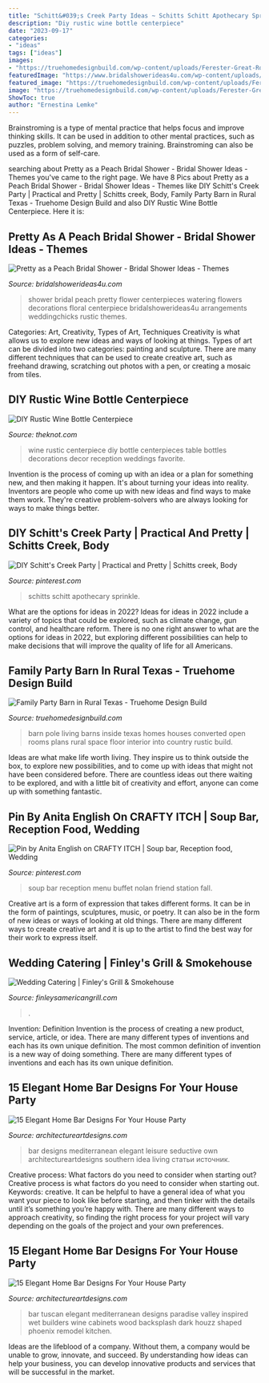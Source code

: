 ```yaml
---
title: "Schitt&#039;s Creek Party Ideas ~ Schitts Schitt Apothecary Sprinkle"
description: "Diy rustic wine bottle centerpiece"
date: "2023-09-17"
categories:
- "ideas"
tags: ["ideas"]
images:
- "https://truehomedesignbuild.com/wp-content/uploads/Ferester-Great-Room-smaller.jpg"
featuredImage: "https://www.bridalshowerideas4u.com/wp-content/uploads/2016/03/pretty-as-a-peach-bridal-shower-flower-decorations-centerpieces.jpg"
featured_image: "https://truehomedesignbuild.com/wp-content/uploads/Ferester-Great-Room-smaller.jpg"
image: "https://truehomedesignbuild.com/wp-content/uploads/Ferester-Great-Room-smaller.jpg"
ShowToc: true
author: "Ernestina Lemke"
---
```



Brainstroming is a type of mental practice that helps focus and improve thinking skills. It can be used in addition to other mental practices, such as puzzles, problem solving, and memory training. Brainstroming can also be used as a form of self-care.

	

		
searching about Pretty as a Peach Bridal Shower - Bridal Shower Ideas - Themes you've came to the right page. We have 8 Pics about Pretty as a Peach Bridal Shower - Bridal Shower Ideas - Themes like DIY Schitt&#039;s Creek Party | Practical and Pretty | Schitts creek, Body, Family Party Barn in Rural Texas - Truehome Design Build and also DIY Rustic Wine Bottle Centerpiece. Here it is:
		
    
## Pretty As A Peach Bridal Shower - Bridal Shower Ideas - Themes

<img loading=lazy src="https://www.bridalshowerideas4u.com/wp-content/uploads/2016/03/pretty-as-a-peach-bridal-shower-flower-decorations-centerpieces.jpg" onerror="this.onerror=null;this.src='https://tse3.mm.bing.net/th?id=OIP.XgpeUlz6LEFpKZu_Jhkq-gHaLH&amp;pid=15.1';" alt="Pretty as a Peach Bridal Shower - Bridal Shower Ideas - Themes">

_Source: bridalshowerideas4u.com_

>shower bridal peach pretty flower centerpieces watering flowers decorations floral centerpiece bridalshowerideas4u arrangements weddingchicks rustic themes. 

	

Categories: Art, Creativity, Types of Art, Techniques
Creativity is what allows us to explore new ideas and ways of looking at things. Types of art can be divided into two categories: painting and sculpture. There are many different techniques that can be used to create creative art, such as freehand drawing, scratching out photos with a pen, or creating a mosaic from tiles.

    
## DIY Rustic Wine Bottle Centerpiece

<img loading=lazy src="https://media-api.xogrp.com/images/c3770bb4-13ab-11e5-be0a-22000aa61a3e~rs_729.h" onerror="this.onerror=null;this.src='https://tse3.mm.bing.net/th?id=OIP.7cm7U9AQfjg8GQ0exzgXrwHaLG&amp;pid=15.1';" alt="DIY Rustic Wine Bottle Centerpiece">

_Source: theknot.com_

>wine rustic centerpiece diy bottle centerpieces table bottles decorations decor reception weddings favorite. 

	

Invention is the process of coming up with an idea or a plan for something new, and then making it happen. It's about turning your ideas into reality. Inventors are people who come up with new ideas and find ways to make them work. They're creative problem-solvers who are always looking for ways to make things better.

    
## DIY Schitt&#039;s Creek Party | Practical And Pretty | Schitts Creek, Body

<img loading=lazy src="https://i.pinimg.com/736x/b8/42/ea/b842ead8e32fb19ad8b22628cc810149.jpg" onerror="this.onerror=null;this.src='https://tse3.mm.bing.net/th?id=OIP._qR4PjA0-LdAzU6UtJsmYwHaLH&amp;pid=15.1';" alt="DIY Schitt&#039;s Creek Party | Practical and Pretty | Schitts creek, Body">

_Source: pinterest.com_

>schitts schitt apothecary sprinkle. 

	

What are the options for ideas in 2022?
Ideas for ideas in 2022 include a variety of topics that could be explored, such as climate change, gun control, and healthcare reform. There is no one right answer to what are the options for ideas in 2022, but exploring different possibilities can help to make decisions that will improve the quality of life for all Americans.

    
## Family Party Barn In Rural Texas - Truehome Design Build

<img loading=lazy src="https://truehomedesignbuild.com/wp-content/uploads/Ferester-Great-Room-smaller.jpg" onerror="this.onerror=null;this.src='https://tse3.mm.bing.net/th?id=OIP.o5kpETUz3ElLlZ_0Qv6OjwHaFC&amp;pid=15.1';" alt="Family Party Barn in Rural Texas - Truehome Design Build">

_Source: truehomedesignbuild.com_

>barn pole living barns inside texas homes houses converted open rooms plans rural space floor interior into country rustic build. 

	

Ideas are what make life worth living. They inspire us to think outside the box, to explore new possibilities, and to come up with ideas that might not have been considered before. There are countless ideas out there waiting to be explored, and with a little bit of creativity and effort, anyone can come up with something fantastic.

    
## Pin By Anita English On CRAFTY ITCH | Soup Bar, Reception Food, Wedding

<img loading=lazy src="https://i.pinimg.com/originals/a0/05/a4/a005a41d6eede421f0a9f9d5c57cc49c.jpg" onerror="this.onerror=null;this.src='https://tse3.mm.bing.net/th?id=OIP.0RfLee_xBogE_3Ff19Un5QHaE7&amp;pid=15.1';" alt="Pin by Anita English on CRAFTY ITCH | Soup bar, Reception food, Wedding">

_Source: pinterest.com_

>soup bar reception menu buffet nolan friend station fall. 

	

Creative art is a form of expression that takes different forms. It can be in the form of paintings, sculptures, music, or poetry. It can also be in the form of new ideas or ways of looking at old things. There are many different ways to create creative art and it is up to the artist to find the best way for their work to express itself.

    
## Wedding Catering | Finley&#039;s Grill &amp; Smokehouse

<img loading=lazy src="https://finleysamericangrill.com/files/2020/02/Catering_Wedding_Menu_page-0001.jpg?&amp;a=t" onerror="this.onerror=null;this.src='https://tse1.mm.bing.net/th?id=OIP.8RF_GMgBD4CKBt_5GmBXKAHaLc&amp;pid=15.1';" alt="Wedding Catering | Finley&#039;s Grill &amp; Smokehouse">

_Source: finleysamericangrill.com_

>. 

	

Invention: Definition
Invention is the process of creating a new product, service, article, or idea. There are many different types of inventions and each has its own unique definition. The most common definition of invention is a new way of doing something. There are many different types of inventions and each has its own unique definition.

    
## 15 Elegant Home Bar Designs For Your House Party

<img loading=lazy src="https://www.architectureartdesigns.com/wp-content/uploads/2014/07/15-Elegant-Home-Bar-Designs-For-Your-House-Party-11.jpg" onerror="this.onerror=null;this.src='https://tse1.mm.bing.net/th?id=OIP.GcI2f39TlO40iNKl3FJ1BwHaJ4&amp;pid=15.1';" alt="15 Elegant Home Bar Designs For Your House Party">

_Source: architectureartdesigns.com_

>bar designs mediterranean elegant leisure seductive own architectureartdesigns southern idea living статьи источник. 

	

Creative process: What factors do you need to consider when starting out?
Creative process is what factors do you need to consider when starting out. Keywords: creative. It can be helpful to have a general idea of what you want your piece to look like before starting, and then tinker with the details until it’s something you’re happy with. There are many different ways to approach creativity, so finding the right process for your project will vary depending on the goals of the project and your own preferences.

    
## 15 Elegant Home Bar Designs For Your House Party

<img loading=lazy src="http://www.architectureartdesigns.com/wp-content/uploads/2014/07/15-Elegant-Home-Bar-Designs-For-Your-House-Party-5-630x494.jpg" onerror="this.onerror=null;this.src='https://tse1.mm.bing.net/th?id=OIP.5xMz-VPzW1ogiUVPEmHPIgHaFz&amp;pid=15.1';" alt="15 Elegant Home Bar Designs For Your House Party">

_Source: architectureartdesigns.com_

>bar tuscan elegant mediterranean designs paradise valley inspired wet builders wine cabinets wood backsplash dark houzz shaped phoenix remodel kitchen. 

	

Ideas are the lifeblood of a company. Without them, a company would be unable to grow, innovate, and succeed. By understanding how ideas can help your business, you can develop innovative products and services that will be successful in the market.


